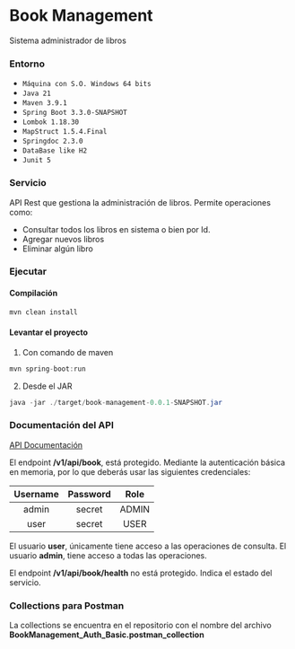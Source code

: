 # Book Management


Sistema administrador de libros

### Entorno

- `Máquina con S.O. Windows 64 bits`
- `Java 21`
- `Maven 3.9.1`
- `Spring Boot 3.3.0-SNAPSHOT`
- `Lombok 1.18.30`
- `MapStruct 1.5.4.Final`
- `Springdoc 2.3.0`
- `DataBase like H2`
- `Junit 5`


### Servicio

API Rest que gestiona la administración de libros. Permite operaciones como:

- Consultar todos los libros en sistema o bien por Id.
- Agregar nuevos libros
- Eliminar algún libro


### Ejecutar

#### Compilación

```java
mvn clean install
```

#### Levantar el proyecto

1. Con comando de maven

```java
mvn spring-boot:run
```

2. Desde el JAR  

```java
java -jar ./target/book-management-0.0.1-SNAPSHOT.jar
```

### Documentación del API
[API Documentación](http://localhost:9090/swagger-ui/index.html)

El endpoint **/v1/api/book**, está protegido. Mediante la autenticación básica en memoria, por lo que deberás usar las siguientes credenciales:

| Username | Password | Role  |
|:--------:|:--------:|:-----:|
| admin    | secret   | ADMIN |
| user     | secret   | USER  |

El usuario **user**, únicamente tiene acceso a las operaciones de consulta.
El usuario **admin**, tiene acceso a todas las operaciones.

El endpoint **/v1/api/book/health** no está protegido. Indica el estado del servicio.


### Collections para Postman
La collections se encuentra en el repositorio con el nombre del archivo **BookManagement_Auth_Basic.postman_collection**
